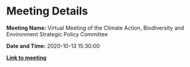# Meeting Details

**Meeting Name:** Virtual Meeting of the Climate Action, Biodiversity and Environment Strategic Policy Committee

**Date and Time:** 2020-10-13 15:30:00

**<a href="https://www.limerick.ie/council/whats-on/meeting-climate-action-biodiversity-and-environment-strategic-policy-committee-4" target="_blank">Link to meeting</a>**
